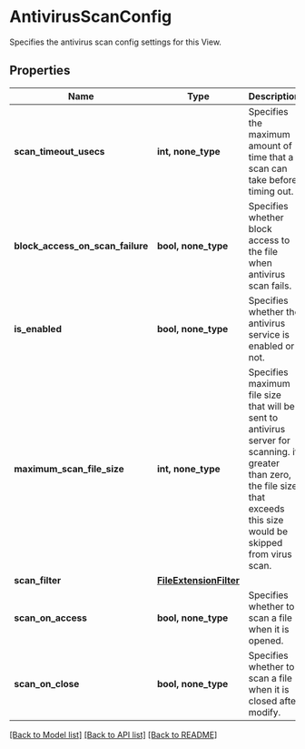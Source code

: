 # AntivirusScanConfig

Specifies the antivirus scan config settings for this View.

## Properties
Name | Type | Description | Notes
------------ | ------------- | ------------- | -------------
**scan_timeout_usecs** | **int, none_type** | Specifies the maximum amount of time that a scan can take before timing out. | 
**block_access_on_scan_failure** | **bool, none_type** | Specifies whether block access to the file when antivirus scan fails. | [optional] 
**is_enabled** | **bool, none_type** | Specifies whether the antivirus service is enabled or not. | [optional] 
**maximum_scan_file_size** | **int, none_type** | Specifies maximum file size that will be sent to antivirus server for scanning. if greater than zero, the file size that exceeds this size would be skipped from virus scan. | [optional] 
**scan_filter** | [**FileExtensionFilter**](FileExtensionFilter.md) |  | [optional] 
**scan_on_access** | **bool, none_type** | Specifies whether to scan a file when it is opened. | [optional] 
**scan_on_close** | **bool, none_type** | Specifies whether to scan a file when it is closed after modify. | [optional] 

[[Back to Model list]](../README.md#documentation-for-models) [[Back to API list]](../README.md#documentation-for-api-endpoints) [[Back to README]](../README.md)


